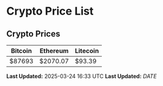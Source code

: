 # Crypto Price List

## Crypto Prices
| Bitcoin | Ethereum | Litecoin |
| ------- | -------- | -------- |
| $87693 | $2070.07 | $93.39 |
**Last Updated:** 2025-03-24 16:33 UTC
**Last Updated:** $DATE$
